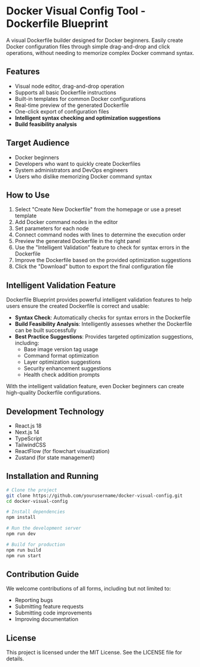 # Docker Visual Config Tool - Dockerfile Blueprint

A visual Dockerfile builder designed for Docker beginners. Easily create Docker configuration files through simple drag-and-drop and click operations, without needing to memorize complex Docker command syntax.

## Features

- Visual node editor, drag-and-drop operation
- Supports all basic Dockerfile instructions
- Built-in templates for common Docker configurations
- Real-time preview of the generated Dockerfile
- One-click export of configuration files
- **Intelligent syntax checking and optimization suggestions**
- **Build feasibility analysis**

## Target Audience

- Docker beginners
- Developers who want to quickly create Dockerfiles
- System administrators and DevOps engineers
- Users who dislike memorizing Docker command syntax

## How to Use

1. Select "Create New Dockerfile" from the homepage or use a preset template
2. Add Docker command nodes in the editor
3. Set parameters for each node
4. Connect command nodes with lines to determine the execution order
5. Preview the generated Dockerfile in the right panel
6. Use the "Intelligent Validation" feature to check for syntax errors in the Dockerfile
7. Improve the Dockerfile based on the provided optimization suggestions
8. Click the "Download" button to export the final configuration file

## Intelligent Validation Feature

Dockerfile Blueprint provides powerful intelligent validation features to help users ensure the created Dockerfile is correct and usable:

- **Syntax Check**: Automatically checks for syntax errors in the Dockerfile
- **Build Feasibility Analysis**: Intelligently assesses whether the Dockerfile can be built successfully
- **Best Practice Suggestions**: Provides targeted optimization suggestions, including:
  - Base image version tag usage
  - Command format optimization
  - Layer optimization suggestions
  - Security enhancement suggestions
  - Health check addition prompts

With the intelligent validation feature, even Docker beginners can create high-quality Dockerfile configurations.

## Development Technology

- React.js 18
- Next.js 14
- TypeScript
- TailwindCSS
- ReactFlow (for flowchart visualization)
- Zustand (for state management)

## Installation and Running

```bash
# Clone the project
git clone https://github.com/yourusername/docker-visual-config.git
cd docker-visual-config

# Install dependencies
npm install

# Run the development server
npm run dev

# Build for production
npm run build
npm run start
```

## Contribution Guide

We welcome contributions of all forms, including but not limited to:

- Reporting bugs
- Submitting feature requests
- Submitting code improvements
- Improving documentation

## License

This project is licensed under the MIT License. See the LICENSE file for details.
